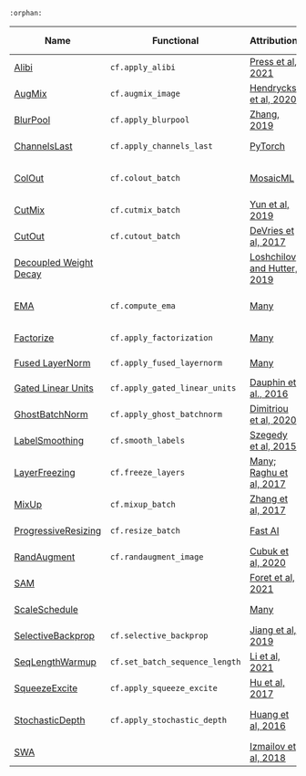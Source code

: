 ```{eval-rst}
:orphan:
```

Name|Functional|Attribution|tl;dr|Math-Equivalent
----|----------|-----------|-----|----
[Alibi](https://github.com/mosaicml/composer/tree/dev/composer/algorithms/alibi)|`cf.apply_alibi`|[Press et al, 2021](https://arxiv.org/abs/2108.12409v1)|Replace attention with AliBi|❌
[AugMix](https://github.com/mosaicml/composer/tree/dev/composer/algorithms/augmix)|`cf.augmix_image`|[Hendrycks et al, 2020](http://arxiv.org/abs/1912.02781)|Image-perserving data augmentations|❌
[BlurPool](https://github.com/mosaicml/composer/tree/dev/composer/algorithms/blurpool)|`cf.apply_blurpool`|[Zhang, 2019](https://arxiv.org/abs/1904.11486)|applies blur before pooling|❌
[ChannelsLast](https://github.com/mosaicml/composer/tree/dev/composer/algorithms/channels_last)|`cf.apply_channels_last`|[PyTorch](https://pytorch.org/tutorials/intermediate/memory_format_tutorial.html)|Uses channels last memory format (NHWC)|✅
[ColOut](https://github.com/mosaicml/composer/tree/dev/composer/algorithms/colout)|`cf.colout_batch`|[MosaicML](https://www.mosaicml.com)|Removes columns and rows from the image for augmentation and efficiency|❌
[CutMix](https://github.com/mosaicml/composer/tree/dev/composer/algorithms/cutmix)|`cf.cutmix_batch`|[Yun et al, 2019](https://arxiv.org/abs/1905.04899)|Combines pairs of examples in non-overlapping regions and mixes labels|❌
[CutOut](https://github.com/mosaicml/composer/tree/dev/composer/algorithms/cutout)|`cf.cutout_batch`|[DeVries et al, 2017](https://arxiv.org/abs/1708.04552)|Randomly erases rectangular blocks from the image|❌
[Decoupled Weight Decay](https://github.com/mosaicml/composer/blob/dev/composer/optim/decoupled_weight_decay.py)||[Loshchilov and Hutter, 2019](https://arxiv.org/abs/1711.05101)|Decouples weight decay from learning rate|❌
[EMA](https://github.com/mosaicml/composer/tree/dev/composer/algorithms/ema)|`cf.compute_ema`|[Many](https://www.mosaicml.com)|Exponentially weighted moving average of model parameters during training|❌
[Factorize](https://github.com/mosaicml/composer/tree/dev/composer/algorithms/factorize)|`cf.apply_factorization`|[Many](https://www.mosaicml.com)|Factorize GEMMs into smaller GEMMs|❌
[Fused LayerNorm](https://github.com/mosaicml/composer/tree/dev/composer/algorithms/fused_layernorm)|`cf.apply_fused_layernorm`|[Many](https://www.mosaicml.com)|Replaces `torch.nn.LayerNorm` with `apex.normalization.fused_layer_norm`|✅
[Gated Linear Units](https://github.com/mosaicml/composer/tree/dev/composer/algorithms/gated_linear_units)|`cf.apply_gated_linear_units`|[Dauphin et al., 2016](https://arxiv.org/abs/1612.08083)|Adds gating operation to the input of feed-forward block.|❌
[GhostBatchNorm](https://github.com/mosaicml/composer/tree/dev/composer/algorithms/ghost_batchnorm)|`cf.apply_ghost_batchnorm`|[Dimitriou et al, 2020](https://arxiv.org/abs/2007.08554)|Use smaller samples to compute batchnorm|❌
[LabelSmoothing](https://github.com/mosaicml/composer/tree/dev/composer/algorithms/label_smoothing)|`cf.smooth_labels`|[Szegedy et al, 2015](https://arxiv.org/abs/1512.00567)|Smooths the labels with a uniform prior|❌
[LayerFreezing](https://github.com/mosaicml/composer/tree/dev/composer/algorithms/layer_freezing)|`cf.freeze_layers`|[Many; Raghu et al, 2017](https://arxiv.org/abs/1706.05806)|Progressively freezes layers during training|❌
[MixUp](https://github.com/mosaicml/composer/tree/dev/composer/algorithms/mixup)|`cf.mixup_batch`|[Zhang et al, 2017](https://arxiv.org/abs/1710.09412)|Blends pairs of examples and labels|❌
[ProgressiveResizing](https://github.com/mosaicml/composer/tree/dev/composer/algorithms/progressive_resizing)|`cf.resize_batch`|[Fast AI](https://github.com/fastai/fastbook/blob/780b76bef3127ce5b64f8230fce60e915a7e0735/07_sizing_and_tta.ipynb)|Scale the input image size over the course of training|❌
[RandAugment](https://github.com/mosaicml/composer/tree/dev/composer/algorithms/randaugment)|`cf.randaugment_image`|[Cubuk et al, 2020](https://openaccess.thecvf.com/content_CVPRW_2020/html/w40/Cubuk_Randaugment_Practical_Automated_Data_Augmentation_With_a_Reduced_Search_Space_CVPRW_2020_paper.html)|Applies a series of random augmentations|❌
[SAM](https://github.com/mosaicml/composer/tree/dev/composer/algorithms/sam)||[Foret et al, 2021](https://arxiv.org/abs/2010.01412)|SAM optimizer measures sharpness of optimization space|❌
[ScaleSchedule](https://github.com/mosaicml/composer/tree/dev/composer/algorithms/scale_schedule)||[Many](https://www.mosaicml.com)|Scale the learning rate schedule by a factor|❌
[SelectiveBackprop](https://github.com/mosaicml/composer/tree/dev/composer/algorithms/selective_backprop)|`cf.selective_backprop`|[Jiang et al, 2019](https://arxiv.org/abs/1910.00762)|Drops examples with small loss contributions|❌
[SeqLengthWarmup](https://github.com/mosaicml/composer/tree/dev/composer/algorithms/seq_length_warmup)|`cf.set_batch_sequence_length`|[Li et al, 2021](https://arxiv.org/abs/2108.06084)|Progressively increase sequence length|❌
[SqueezeExcite](https://github.com/mosaicml/composer/tree/dev/composer/algorithms/squeeze_excite)|`cf.apply_squeeze_excite`|[Hu et al, 2017](https://arxiv.org/abs/1709.01507)|Replaces eligible layers with Squeeze-Excite layers|❌
[StochasticDepth](https://github.com/mosaicml/composer/tree/dev/composer/algorithms/stochastic_depth)|`cf.apply_stochastic_depth`|[Huang et al, 2016](https://arxiv.org/abs/1603.09382)|Replaces a specified layer with a stochastic verion that randomly drops the layer or samples during training|❌
[SWA](https://github.com/mosaicml/composer/tree/dev/composer/algorithms/swa)||[Izmailov et al, 2018](https://arxiv.org/abs/1803.05407)|Computes running average of model weights|❌
